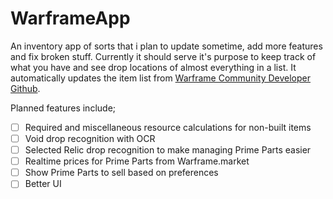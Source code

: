 # WarframeApp
An inventory app of sorts that i plan to update sometime, add more features and fix broken stuff. Currently it should serve it's purpose to keep track of what you have and see drop locations of almost everything in a list. It automatically updates the item list from [Warframe Community Developer Github](https://github.com/WFCD/warframe-items).

Planned features include;

- [ ] Required and miscellaneous resource calculations for non-built items
- [ ] Void drop recognition with OCR
- [ ] Selected Relic drop recognition to make managing Prime Parts easier
- [ ] Realtime prices for Prime Parts from Warframe.market
- [ ] Show Prime Parts to sell based on preferences
- [ ] Better UI

